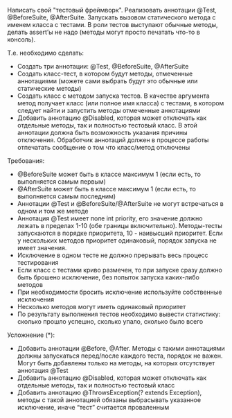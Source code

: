 Написать свой "тестовый фреймворк". Реализовать аннотации @Test, @BeforeSuite, @AfterSuite. Запускать вызовом
статического метода с именем класса с тестами. В роли тестов выступают обычные методы, делать assert’ы не надо (методы
могут просто печатать что-то в консоль).

Т.е. необходимо сделать:

- Создать три аннотации: @Test, @BeforeSuite, @AfterSuite
- Создать класс-тест, в котором будут методы, отмеченные аннотациями (можете сами выбрать будут это обычные или
  статические методы)
- Создать класс с методом запуска тестов. В качестве аргумента метод получает класс (или полное имя класса) с тестами, в
  котором следует найти и запустить методы отмеченные аннотациями
- Добавить аннотацию @Disabled, которая может отключать как отдельные методы, так и полностью тестовый класс. В этой
  аннотации должна быть возможность указания причины отключения. Обработчик аннотаций должен в процессе работы
  отпечатать сообщение о том что класс/метод отключены

Требования:

- @BeforeSuite может быть в классе максимум 1 (если есть, то выполняется самым первым)
- @AfterSuite может быть в классе максимум 1 (если есть, то выполняется самым последним)
- Аннотации @Test и @BeforeSuite/@AfterSuite не могут встречаться в одном и том же методе
- Аннотация @Test имеет поле int priority, его значение должно лежать в пределах 1-10 (обе границы включительно).
  Методы-тесты запускаются в порядке приоритета, 10 - наивысший приоритет. Если у нескольких методов приоритет
  одинаковый, порядок запуска не имеет значения.
- Исключение в одном тесте не должно прерывать весь процесс тестирования
- Если класс с тестами криво размечен, то при запуске сразу должно быть брошено исключение, без попыток запуска
  каких-либо методов
- При необходимости бросить исключение используйте собственные исключения
- Несколько методов могут иметь одинаковый приоритет
- По результату выполнения тестов необходимо вывести статистику: сколько прошло успешно, сколько упало, сколько было
  всего

Усложнение (*):

- Добавить аннотации @Before, @After. Методы с такими аннотациями должны запускаться перед/после
  каждого теста, порядок не важен. Могут быть добавлены только на методы, на которых отсутствует аннотация @Test
- Добавить аннотацию @Disabled, которая может отключать как отдельные методы, так и полностью тестовый класс
- Добавить аннотацию @ThrowsException(? extends Exception), методы с такой аннотацией обязаны выбрасывать указанное
  исключение, иначе “тест” считается проваленным